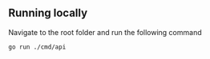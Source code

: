 ## Running locally

Navigate to the root folder and run the following command

```bash
go run ./cmd/api
```